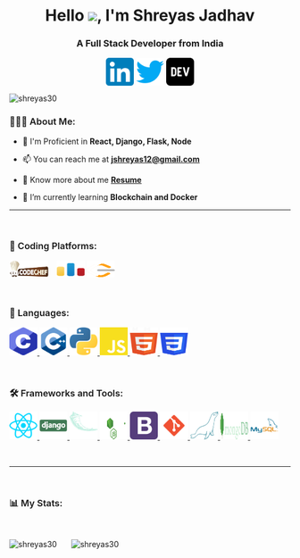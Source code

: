 <h1 align="center">
    Hello
    <img src="https://user-images.githubusercontent.com/63506466/163518998-7c05e2df-d20f-4731-ba24-8c54c287f621.gif"
        width="35" />, I'm <span style="font-weight:700; ">Shreyas Jadhav </span>
</h1>
<h3 align="center">A Full Stack Developer from India</h3>
<p align="center">
    <abbr style="text-decoration:none"  title="LinkedIn"><a href="https://linkedin.com/in/shreyas-jadhav-3008/" target="blank"><img align="center"
                src="icons/linkedin.png" alt="https://www.linkedin.com/in/shreyas-jadhav-3008/" height="50"
                width="50" /></a></abbr>
    <abbr style="text-decoration:none"  title="Twitter"><a href="https://twitter.com/shreyas88614020" target="blank"><img align="center"
                src="icons/twitter.png" alt="shreyas88614020" height="50" width="50" /></a></abbr>
    <abbr style="text-decoration:none"  title="Dev.to"><a href="https://dev.to/shreyas30" target="blank"><img align="center" src="icons/dev.png"
                alt="https://dev.to/shreyas30" height="50" width="50" /></a></abbr>
</p>

<p align="left">
    <img src="https://komarev.com/ghpvc/?username=shreyas30&label=Profile%20views&color=0e75b6&style=flat"
        alt="shreyas30" />
</p>
<h3 align="left" style="font-weight:600; "> 👨🏼‍💻 About Me:</h3>

- 💬 I'm Proficient in **React, Django, Flask, Node** 

- 📫 You can reach me at **jshreyas12@gmail.com** 

- 📄 Know more about me **[Resume](https://drive.google.com/file/d/1nAZO6RqhvKlC9ovSBYUUG133C49dtlkH/view)**

- 🌱 I’m currently learning **Blockchain and Docker** 

---
<br>
<h3 align="left" style="font-weight:600; ">🌟 Coding Platforms:</h3>
<p align="left">
     <abbr style="text-decoration:none"  title="Codeshef"><a href="https://www.codechef.com/users/shreyas30" target="blank"><img align="center" src="icons/codeshef.png"
            alt="https://www.codechef.com/users/shreyas30" height="30" width="70" /></a></abbr> &ensp;
     <abbr style="text-decoration:none"  title="Codeforces"><a href="https://codeforces.com/profile/shreyas30" target="blank"><img align="center" src="icons/codeforces.png"
            alt="https://codeforces.com/profile/shreyas30" height="30" width="50" /></a></abbr>
     <abbr style="text-decoration:none"  title="Leetcode"><a href="https://www.leetcode.com/jshreyas12/" target="blank"><img align="center" src="icons/leetcode.svg"
            alt="https://leetcode.com/jshreyas12/" height="30" width="50" /></a></abbr>
</p>

<br>

<h3 align="left" style="font-weight:600; ">📖 Languages:</h3>
<p align="left">
     <abbr style="text-decoration:none"  title="C Language"><a href="https://docs.microsoft.com/en-us/cpp/c-language/?view=msvc-170" target="_blank" rel="noreferrer">
        <img src="icons/c.svg"
            alt="clanguage" width="50" height="50" />
    </a></abbr>
     <abbr style="text-decoration:none"  title="C++"><a href="https://docs.microsoft.com/en-us/cpp/cpp/?view=msvc-170" target="_blank" rel="noreferrer">
        <img src="icons/cpp.png"
            alt="cpp" width="50" height="50" />
    </a></abbr>
     <abbr style="text-decoration:none"  title="Python"><a href="https://www.python.org/" target="_blank" rel="noreferrer">
        <img src="icons/python.png"
            alt="python" width="50" height="50" />
    </a></abbr>
     <abbr style="text-decoration:none"  title="Javascript"><a href="https://developer.mozilla.org/en-US/docs/Web/JavaScript" target="_blank" rel="noreferrer">
        <img src="icons/javascript.svg"
            alt="javascript" width="50" height="50" />
    </a></abbr>
     <abbr style="text-decoration:none"  title="HTML"><a href="https://developer.mozilla.org/en-US/docs/Web/HTML" target="_blank" rel="noreferrer">
        <img src="icons/html.svg"
            alt="html" width="50" height="50" />
    </a></abbr>
     <abbr style="text-decoration:none"  title="CSS"><a href="https://developer.mozilla.org/en-US/docs/Web/CSS" target="_blank" rel="noreferrer">
        <img src="icons/css.svg"
            alt="css" width="50" height="50" />
    </a></abbr>

</p>

<br>
<h3 align="left" style="font-weight:600; ">🛠️ Frameworks and Tools:</h3>
<p align="left">
     <abbr style="text-decoration:none"  title="Reactjs"><a href="https://reactjs.org/" target="_blank" rel="noreferrer">
        <img src="icons/react.png"
            alt="react" width="50" height="50" />
    </a></abbr>
     <abbr style="text-decoration:none"  title="Django"><a href="https://www.djangoproject.com/" target="_blank" rel="noreferrer">
        <img src="icons/django.svg" alt="django" width="50"
            height="50" />
    </a></abbr>
     <abbr style="text-decoration:none"  title="Flask"><a href="https://flask.palletsprojects.com/" target="_blank" rel="noreferrer">
        <img src="icons/flask.svg" alt="flask" width="50"
            height="50" />
    </a></abbr>
     <abbr style="text-decoration:none"  title="Node.js"><a href="https://nodejs.org" target="_blank" rel="noreferrer">
        <img src="icons/nodejs.svg"
            alt="nodejs" width="50" height="50" />
    </a></abbr>
     <abbr style="text-decoration:none"  title="Bootstrap"><a href="https://getbootstrap.com" target="_blank" rel="noreferrer">
        <img src="icons/bootstrap.png" alt="bootstrap" width="50" height="50" />
    </a></abbr>
     <abbr style="text-decoration:none"  title="Git"><a href="https://git-scm.com/" target="_blank" rel="noreferrer">
        <img src="icons/git.png" alt="git" width="50" height="50" />
    </a></abbr>
     <abbr style="text-decoration:none"  title="MariaDB"><a href="https://mariadb.org/" target="_blank" rel="noreferrer">
        <img src="icons/mariadb.svg" alt="mariadb" width="50" height="50" />
    </a></abbr>
     <abbr style="text-decoration:none"  title="MongoDB"><a href="https://www.mongodb.com/" target="_blank" rel="noreferrer">
        <img src="icons/mongodb.svg"
            alt="mongodb" width="50" height="50" />
    </a></abbr>
     <abbr style="text-decoration:none"  title="MySQL"><a href="https://www.mysql.com/" target="_blank" rel="noreferrer">
        <img src="icons/mysql.png"
            alt="mysql" width="50" height="50" />
    </a></abbr>
</p>
<br>

---

<br>
<h3 align="left" style="font-weight:600; "> 📊 My Stats:</h3>
<br>
<p align="left">
    <img align="center"
        src="https://github-readme-stats.vercel.app/api/top-langs?username=shreyas30&show_icons=true&locale=en&layout=compact"
        alt="shreyas30" height="200" />
    &ensp; &ensp;
    <img align="center" src="https://github-readme-streak-stats.herokuapp.com/?user=shreyas30&" alt="shreyas30"
        height="200" />
</p>